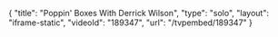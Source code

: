 {
    "title": "Poppin' Boxes With Derrick Wilson",
    "type": "solo",
    "layout": "iframe-static",
    "videoId": "189347",
    "url": "\/tvpembed\/189347"
}